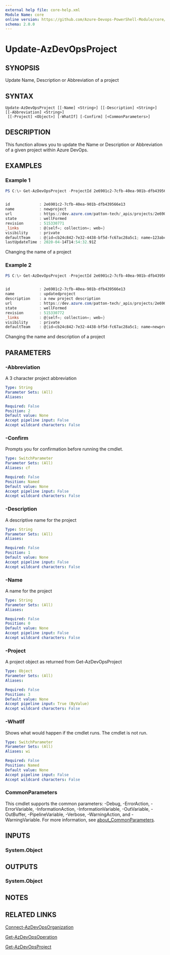 ```yaml
---
external help file: core-help.xml
Module Name: core
online version: https://github.com/Azure-Devops-PowerShell-Module/core/blob/master/docs/Update-AzDevOpsProject.md#update-azdevopsproject
schema: 2.0.0
---
```


# Update-AzDevOpsProject

## SYNOPSIS
Update Name, Description or Abbreviation of a project

## SYNTAX

```
Update-AzDevOpsProject [[-Name] <String>] [[-Description] <String>] [[-Abbreviation] <String>]
 [[-Project] <Object>] [-WhatIf] [-Confirm] [<CommonParameters>]
```

## DESCRIPTION
This function allows you to update the Name or Description or Abbreviation of a 
given project within Azure DevOps.

## EXAMPLES

### Example 1
```powershell
PS C:\> Get-AzDevOpsProject -ProjectId 2e6901c2-7cfb-40ea-901b-dfb439566e13 |Update-AzDevOpsProject -Name newproject


id             : 2e6901c2-7cfb-40ea-901b-dfb439566e13
name           : newproject
url            : https://dev.azure.com/patton-tech/_apis/projects/2e6901c2-7cfb-40ea-901b-dfb439566e13
state          : wellFormed
revision       : 515330771
_links         : @{self=; collection=; web=}
visibility     : private
defaultTeam    : @{id=cb24c842-7e32-4438-bf5d-fc67ac28a5c1; name=123abc Team; url=https://dev.azure.com/patton-tech/_apis/projects/2e6901c2-7cfb-40ea-901b-dfb439566e13/teams/cb24c842-7e32-4438-bf5d-fc67ac28a5c1}
lastUpdateTime : 2020-04-14T14:54:32.91Z
```

Changing the name of a project

### Example 2
```powershell
PS C:\> Get-AzDevOpsProject -ProjectId 2e6901c2-7cfb-40ea-901b-dfb439566e13 |Update-AzDevOpsProject -Name updatedproject -Description 'a new project description'


id             : 2e6901c2-7cfb-40ea-901b-dfb439566e13
name           : updatedproject
description    : a new project description
url            : https://dev.azure.com/patton-tech/_apis/projects/2e6901c2-7cfb-40ea-901b-dfb439566e13
state          : wellFormed
revision       : 515330772
_links         : @{self=; collection=; web=}
visibility     : private
defaultTeam    : @{id=cb24c842-7e32-4438-bf5d-fc67ac28a5c1; name=newproject Team; url=https://dev.azure.com/patton-tech/_apis/projects/2e6901c2-7cfb-40ea-901b-dfb439566e13/teams/cb24c842-7e32-4438-bf5d-fc67ac28a5c1}
```

Changing the name and description of a project

## PARAMETERS

### -Abbreviation
A 3 character project abbreviation

```yaml
Type: String
Parameter Sets: (All)
Aliases:

Required: False
Position: 2
Default value: None
Accept pipeline input: False
Accept wildcard characters: False
```

### -Confirm
Prompts you for confirmation before running the cmdlet.

```yaml
Type: SwitchParameter
Parameter Sets: (All)
Aliases: cf

Required: False
Position: Named
Default value: None
Accept pipeline input: False
Accept wildcard characters: False
```

### -Description
A descriptive name for the project

```yaml
Type: String
Parameter Sets: (All)
Aliases:

Required: False
Position: 1
Default value: None
Accept pipeline input: False
Accept wildcard characters: False
```

### -Name
A name for the project

```yaml
Type: String
Parameter Sets: (All)
Aliases:

Required: False
Position: 0
Default value: None
Accept pipeline input: False
Accept wildcard characters: False
```

### -Project
A project object as returned from Get-AzDevOpsProject

```yaml
Type: Object
Parameter Sets: (All)
Aliases:

Required: False
Position: 3
Default value: None
Accept pipeline input: True (ByValue)
Accept wildcard characters: False
```

### -WhatIf
Shows what would happen if the cmdlet runs.
The cmdlet is not run.

```yaml
Type: SwitchParameter
Parameter Sets: (All)
Aliases: wi

Required: False
Position: Named
Default value: None
Accept pipeline input: False
Accept wildcard characters: False
```

### CommonParameters
This cmdlet supports the common parameters: -Debug, -ErrorAction, -ErrorVariable, -InformationAction, -InformationVariable, -OutVariable, -OutBuffer, -PipelineVariable, -Verbose, -WarningAction, and -WarningVariable. For more information, see [about_CommonParameters](http://go.microsoft.com/fwlink/?LinkID=113216).

## INPUTS

### System.Object

## OUTPUTS

### System.Object
## NOTES

## RELATED LINKS

[Connect-AzDevOpsOrganization](https://github.com/Azure-Devops-PowerShell-Module/authentication/blob/master/docs/Connect-AzDevOpsOrganization.md#connect-azdevopsorganization)

[Get-AzDevOpsOperation](https://github.com/Azure-Devops-PowerShell-Module/operations/blob/master/docs/Connect-AzDevOpsOrganization.md#get-azdevopsoperation)

[Get-AzDevOpsProject](https://github.com/Azure-Devops-PowerShell-Module/projects/blob/master/docs/Connect-AzDevOpsOrganization.md#get-azdevopsproject)